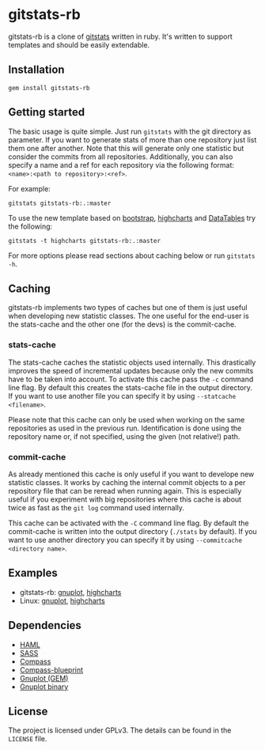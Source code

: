 # gitstats-rb

gitstats-rb is a clone of [gitstats](http://gitstats.sourceforge.net) written in
ruby. It's written to support templates and should be easily extendable.

## Installation

    gem install gitstats-rb

## Getting started

The basic usage is quite simple. Just run `gitstats` with the git directory as
parameter. If you want to generate stats of more than one repository just list
them one after another. Note that this will generate only one statistic but
consider the commits from all repositories. Additionally, you can also specify a
name and a ref for each repository via the following format: `<name>:<path to
repository>:<ref>`.

For example:

    gitstats gitstats-rb:.:master

To use the new template based on [bootstrap](http://getbootstrap.com),
[highcharts](http://www.highcharts.com) and
[DataTables](https://www.datatables.net/) try the following:

    gitstats -t highcharts gitstats-rb:.:master

For more options please read sections about caching below or run `gitstats -h`.

## Caching

gitstats-rb implements two types of caches but one of them is just useful when
developing new statistic classes. The one useful for the end-user is the
stats-cache and the other one (for the devs) is the commit-cache.

### stats-cache

The stats-cache caches the statistic objects used internally. This drastically
improves the speed of incremental updates because only the new commits have to
be taken into account. To activate this cache pass the `-c` command line flag.
By default this creates the stats-cache file in the output directory. If you
want to use another file you can specify it by using `--statcache <filename>`.

Please note that this cache can only be used when working on the same
repositories as used in the previous run. Identification is done using the
repository name or, if not specified, using the given (not relative!) path.

### commit-cache

As already mentioned this cache is only useful if you want to develope new
statistic classes. It works by caching the internal commit objects to a per
repository file that can be reread when running again. This is especially useful
if you experiment with big repositories where this cache is about twice as fast
as the `git log` command used internally.

This cache can be activated with the `-C` command line flag. By default the
commit-cache is written into the output directory (`./stats` by default). If you
want to use another directory you can specify it by using `--commitcache
<directory name>`.

## Examples

* gitstats-rb: [gnuplot](http://nioshd.github.io/gitstats-rb/gitstats-ruby/),
                 [highcharts](http://nioshd.github.io/gitstats-rb/gitstats-ruby-highcharts/)
* Linux: [gnuplot](http://nioshd.github.io/gitstats-rb/linux/),
         [highcharts](http://nioshd.github.io/gitstats-rb/linux-highcharts/)

## Dependencies

* [HAML](http://haml-lang.com)
* [SASS](http://sass-lang.com)
* [Compass](http://compass-style.org)
* [Compass-blueprint](http://compass-blueprint.org/)
* [Gnuplot (GEM)](http://rubygems.org/gems/gnuplot)
* [Gnuplot binary](http://www.gnuplot.info/)

## License

The project is licensed under GPLv3. The details can be found in the `LICENSE` file.
